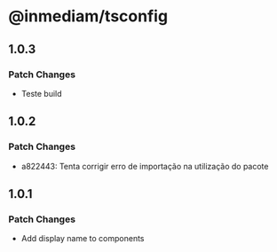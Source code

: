 # @inmediam/tsconfig

## 1.0.3

### Patch Changes

- Teste build

## 1.0.2

### Patch Changes

- a822443: Tenta corrigir erro de importação na utilização do pacote

## 1.0.1

### Patch Changes

- Add display name to components
